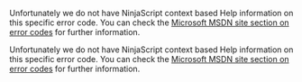 Unfortunately we do not have NinjaScript context based Help information on this specific error code. You can check the [Microsoft MSDN site section on error codes](http://msdn.microsoft.com/en-us/library/5feh24w0(VS.71).aspx) for further information.

Unfortunately we do not have NinjaScript context based Help information on this specific error code. You can check the [Microsoft MSDN site section on error codes](http://msdn.microsoft.com/en-us/library/5feh24w0(VS.71).aspx) for further information.